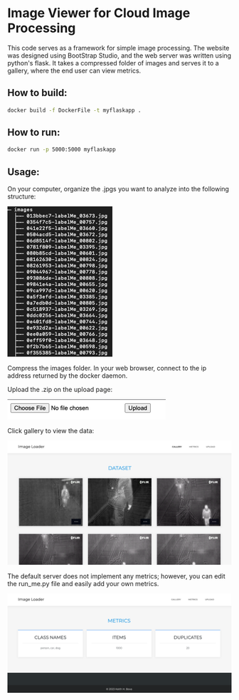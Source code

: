 # Image Viewer for Cloud Image Processing

This code serves as a framework for simple image processing. The website was designed using BootStrap Studio, and the web server was written using python's flask. It takes a compressed folder of images and serves it to a gallery, where the end user can view metrics. 

## How to build:

```bash
docker build -f DockerFile -t myflaskapp .
```
## How to run:

```bash
docker run -p 5000:5000 myflaskapp
```

## Usage:

On your computer, organize the .jpgs you want to analyze into the following structure:

<img src="/assets/readme/tree.png" alt="Alt text" title="Optional title">

Compress the images folder. In your web browser, connect to the ip address returned by the docker daemon.

Upload the .zip on the upload page:

<img src="/assets/readme/upload_image.png" alt="Alt text" title="Optional title">

Click gallery to view the data:

<img src="/assets/readme/gallery.png" alt="Alt text" title="Optional title">

The default server does not implement any metrics; however, you can edit the run_me.py file and easily add your own metrics. 

<img src="/assets/readme/metrics.png" alt="Alt text" title="Optional title">
